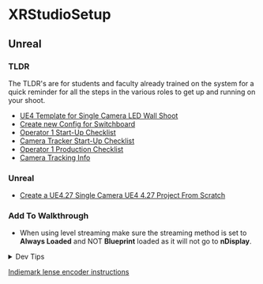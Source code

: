 # XRStudioSetup

## Unreal

### TLDR

The TLDR's are for students and faculty already trained on the system for a quick reminder for all the steps in the various roles to get up and running on your shoot.

* [UE4 Template for Single Camera LED Wall Shoot]()
* [Create new Config for Switchboard]()
* [Operator 1 Start-Up Checklist](op1-startup/README.md)
* [Camera Tracker Start-Up Checklist](mocap/README.md)
* [Operator 1 Production Checklist](op1-production/README.md)
* [Camera Tracking Info]()

### Unreal
* [Create a UE4.27 Single Camera UE4 4.27 Project From Scratch](unreal-base-setup/README.md#setting-up#user-content-setting-up)

### Add To Walkthrough
* When using level streaming make sure the streaming method is set to **Always Loaded** and NOT **Blueprint** loaded as it will not go to **nDisplay**.


</p>
</details>
<details><summary>Dev Tips</summary>
make git m="add commit message"
</details>

[Indiemark lense encoder instructions](https://loledvirtual.com/documentation/docs/indiemarkusingencoder/)
